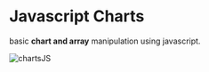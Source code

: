 # Javascript Charts

basic <b>chart and array</b> manipulation using javascript.

![chartsJS](https://user-images.githubusercontent.com/100438690/190746144-48319899-0402-4a6b-9353-c5f461fe25bd.jpg)
